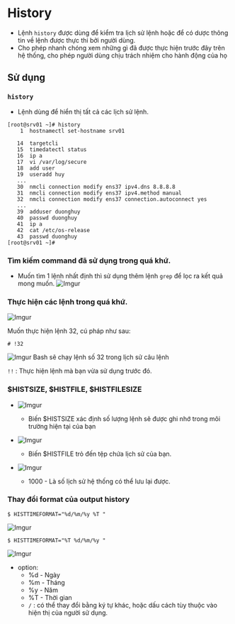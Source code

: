 # History
* Lệnh `history` được dùng để kiểm tra lịch sử lệnh hoặc để có dược thông tin về lệnh được thực thi bởi người dùng.
* Cho phép nhanh chóng xem những gì đã được thực hiện trước đây trên hệ thống, cho phép người dùng chịu trách nhiệm cho hành động của họ
## Sử dụng
### `history`
* Lệnh dùng để hiển thị tất cả các lịch sử lệnh.
```
[root@srv01 ~]# history
    1  hostnamectl set-hostname srv01
   
   14  targetcli
   15  timedatectl status
   16  ip a
   17  vi /var/log/secure
   18  add user
   19  useradd huy
   ...
   30  nmcli connection modify ens37 ipv4.dns 8.8.8.8
   31  nmcli connection modify ens37 ipv4.method manual
   32  nmcli connection modify ens37 connection.autoconnect yes
   ...
   39  adduser duonghuy
   40  passwd duonghuy
   41  ip a
   42  cat /etc/os-release
   43  passwd duonghuy
[root@srv01 ~]#
```
### Tìm kiếm command đã sử dụng trong quá khứ.
* Muốn tìm 1 lệnh nhất định thì sử dụng thêm lệnh `grep` để lọc ra kết quả mong muốn.
![Imgur](https://i.imgur.com/ciaLtLH.png)

### Thực hiện các lệnh trong quá khứ.
![Imgur](https://i.imgur.com/AmqMHZ4.png)

Muốn thực hiện lệnh 32, cú pháp như sau:

`# !32`

![Imgur](https://i.imgur.com/ONcfTFQ.png) 
Bash sẽ chạy lệnh số 32 trong lịch sử câu lệnh

`!!` : Thực hiện lệnh mà bạn vừa sử dụng trước đó.
### $HISTSIZE, $HISTFILE, $HISTFILESIZE
* ![Imgur](https://i.imgur.com/l0xCRtI.png)
    * Biến $HISTSIZE xác định số lượng lệnh sẽ được ghi nhớ trong môi trường hiện tại của bạn

* ![Imgur](https://i.imgur.com/6XVz8zX.png)
    * Biến $HISTFILE trỏ đến tệp chứa lịch sử của bạn.

* ![Imgur](https://i.imgur.com/9Zpu2gW.png)
    * 1000 - Là số lịch sử hệ thống có thể lưu lại được.


### Thay đổi format của output history 

`$ HISTTIMEFORMAT="%d/%m/%y %T "`

![Imgur](https://i.imgur.com/eTnU9v3.png)

`$ HISTTIMEFORMAT="%T %d/%m/%y "`  

![Imgur](https://i.imgur.com/K4d2iun.png)
* option:
    * %d - Ngày 
    * %m - Tháng
    * %y - Năm
    * %T - Thời gian
    * `/` : có thể thay đổi bằng ký tự khác, hoặc dấu cách tùy thuộc vào hiện thị của người sử dụng.

